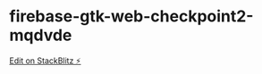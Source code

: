 # firebase-gtk-web-checkpoint2-mqdvde

[Edit on StackBlitz ⚡️](https://stackblitz.com/edit/firebase-gtk-web-checkpoint2-mqdvde)